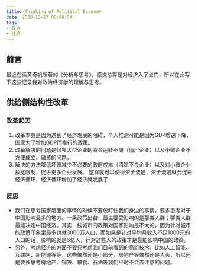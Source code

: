 ```yaml
---
title: Thinking of Political Economy
date: 2020-12-27 00:00:54
tags:
- 政治
- 经济
---
```

## 前言
最近在读黄奇帆所著的《分析与思考》，感觉总算是对经济入了点门，所以在此写下这些记录我对政治经济学的理解与思考。
## 供给侧结构性改革
### 改革起因
1. 改革本身是因为遇到了经济发展的阻碍，个人推测可能是因为GDP增速下降，国家为了增加GDP而推行的政策。
2. 改革解决的问题是很多大型企业的资金运转不周（僵尸企业）以及小微企业不方便成立、融资的问题。
3. 解决的方法降低坏账减少不必要的政府成本（清除不良企业）以及对小微企业放宽限制，促进更多企业发展。 这样就可以使得资金流通，资金流通就会促进经济循环，经济循环增加了经济就发展了
### 反思
- 我们在思考国家层面的事情的时候不要仅盯住我们身边的事情，要多思考对于中国影响最多的地方。一条政策出台，最主要受影响的是那类人群；哪类人群最能决定中国经济。其实一线城市的政策对国家影响是不大的，因为针对城市的政策印象里最多也就3000万人口，而如果是针对平均月收入不足1000元的人口的话，影响的就是6亿人，针对这些人的政策才是最能影响中国的政策。
- 另外，考虑经济的方面不要只考虑我们目前看到的高新技术，比如人工智能、互联网、新能源等等，这些依然还是小部分，房地产等依然还是大头，所以还是要多思考房地产、钢铁、粮食、石油等我们平时不会去注意的问题。
